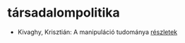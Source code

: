 # társadalompolitika

- Kivaghy, Krisztián: A manipuláció tudománya [részletek](_details/%7Bopf.creator%7D.md#id_293)